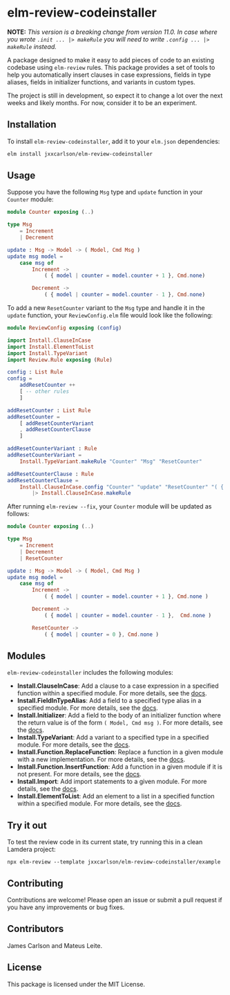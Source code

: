 # elm-review-codeinstaller

**NOTE:** *This version is a breaking change from version 11.0.  In case where you wrote `.init ... |> makeRule` you will need to write `.config ... |> makeRule` instead.*

A package designed to make it easy to add pieces of code to an existing codebase using `elm-review` rules. This package provides a set of tools to help you automatically insert clauses in case expressions, fields in type aliases, fields in initializer functions, and variants in custom types.

The project is still in development, so expect it to change a lot over the next weeks and likely months. For now, consider it to be an experiment.

## Installation

To install `elm-review-codeinstaller`, add it to your `elm.json` dependencies:

```bash
elm install jxxcarlson/elm-review-codeinstaller
```

## Usage

Suppose you have the following `Msg` type and `update` function in your `Counter` module:

```elm
module Counter exposing (..)

type Msg
    = Increment
    | Decrement

update : Msg -> Model -> ( Model, Cmd Msg )
update msg model =
    case msg of
        Increment ->
            ( { model | counter = model.counter + 1 }, Cmd.none)

        Decrement ->
            ( { model | counter = model.counter - 1 }, Cmd.none)
```

To add a new `ResetCounter` variant to the `Msg` type and handle it in the `update` function, your `ReviewConfig.elm` file would look like the following:

```elm
module ReviewConfig exposing (config)

import Install.ClauseInCase
import Install.ElementToList
import Install.TypeVariant
import Review.Rule exposing (Rule)

config : List Rule
config =
    addResetCounter ++
    [ -- other rules
    ]

addResetCounter : List Rule
addResetCounter =
    [ addResetCounterVariant
    , addResetCounterClause
    ]

addResetCounterVariant : Rule
addResetCounterVariant =
    Install.TypeVariant.makeRule "Counter" "Msg" "ResetCounter"

addResetCounterClause : Rule
addResetCounterClause =
    Install.ClauseInCase.config "Counter" "update" "ResetCounter" "( { model | counter = 0 }, Cmd.none )"
        |> Install.ClauseInCase.makeRule
```

After running `elm-review --fix`, your `Counter` module will be updated as follows:

```elm
module Counter exposing (..)

type Msg
    = Increment
    | Decrement
    | ResetCounter

update : Msg -> Model -> ( Model, Cmd Msg )
update msg model =
    case msg of
        Increment ->
            ( { model | counter = model.counter + 1 }, Cmd.none )

        Decrement ->
            ( { model | counter = model.counter - 1 },  Cmd.none )

        ResetCounter ->
            ( { model | counter = 0 }, Cmd.none )
```

## Modules

`elm-review-codeinstaller` includes the following modules:

- **Install.ClauseInCase**: Add a clause to a case expression in a specified function within a specified module. For more details, see the [docs](https://package.elm-lang.org/packages/jxxcarlson/elm-review-codeinstaller/latest/Install-ClauseInCase).
- **Install.FieldInTypeAlias**: Add a field to a specified type alias in a specified module. For more details, see the [docs](https://package.elm-lang.org/packages/jxxcarlson/elm-review-codeinstaller/latest/Install-FieldInTypeAlias).
- **Install.Initializer**: Add a field to the body of an initializer function where the return value is of the form `( Model, Cmd msg )`. For more details, see the [docs](https://package.elm-lang.org/packages/jxxcarlson/elm-review-codeinstaller/latest/Install-Initializer).
- **Install.TypeVariant**: Add a variant to a specified type in a specified module. For more details, see the [docs](https://package.elm-lang.org/packages/jxxcarlson/elm-review-codeinstaller/latest/Install-TypeVariant).
- **Install.Function.ReplaceFunction**: Replace a function in a given module with a new implementation. For more details, see the [docs](https://package.elm-lang.org/packages/jxxcarlson/elm-review-codeinstaller/latest/Install-Function-ReplaceFunction).
- **Install.Function.InsertFunction**: Add a function in a given module if it is not present. For more details, see the [docs](https://package.elm-lang.org/packages/jxxcarlson/elm-review-codeinstaller/latest/Install-Function-InsertFunction).
- **Install.Import**: Add import statements to a given module. For more details, see the [docs](https://package.elm-lang.org/packages/jxxcarlson/elm-review-codeinstaller/latest/Install-Import).
- **Install.ElementToList**: Add an element to a list in a specified function within a specified module. For more details, see the [docs](https://package.elm-lang.org/packages/jxxcarlson/elm-review-codeinstaller/latest/Install-ElementToList).

## Try it out

To test the review code in its current state, try running this in a clean Lamdera project:

```
npx elm-review --template jxxcarlson/elm-review-codeinstaller/example
```

## Contributing

Contributions are welcome! Please open an issue or submit a pull request if you have any improvements or bug fixes.

## Contributors

James Carlson and Mateus Leite.

## License

This package is licensed under the MIT License.
